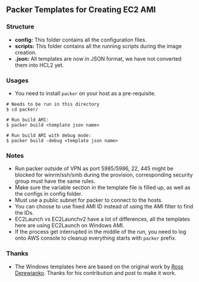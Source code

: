 ## Packer Templates for Creating EC2 AMI

### Structure

* **config:** This folder contains all the configuration files.
* **scripts:** This folder contains all the running scripts during the image creation.
* **.json:** All templates are now in JSON format, we have not converted them into HCL2 yet.

### Usages

* You need to install `packer` on your host as a pre-requisite.
```
# Needs to be run in this directory
$ cd packer/

# Run build AMI:
$ packer build <template json name>

# Run build AMI with debug mode:
$ packer build -debug <template json name>
```

### Notes

* Run packer outside of VPN as port 5985/5986, 22, 445 might be blocked for winrm/ssh/smb during the provision, corresponding security group must have the same rules.
* Make sure the variable section in the template file is filled up, as well as the configs in config folder.
* Must use a public subnet for packer to connect to the hosts.
* You can choose to use fixed AMI ID instead of using the AMI filter to find the IDs.
* EC2Launch vs EC2Launchv2 have a lot of differences, all the templates here are using EC2Launch on Windows AMI.
* If the process get interrupted in the middle of the run, you need to log onto AWS console to cleanup everything starts with `packer` prefix.

### Thanks

* The Windows templates here are based on the original work by [Ross Derewianko](https://github.com/rderewianko). Thanks for his contribution and post to make it work.
